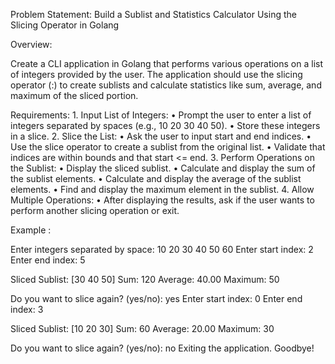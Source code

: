 Problem Statement: Build a Sublist and Statistics Calculator Using the Slicing Operator in Golang

Overview:

Create a CLI application in Golang that performs various operations on a list of integers provided by the user. The application should use the slicing operator (:) to create sublists and calculate statistics like sum, average, and maximum of the sliced portion.

Requirements:
	1.	Input List of Integers:
	•	Prompt the user to enter a list of integers separated by spaces (e.g., 10 20 30 40 50).
	•	Store these integers in a slice.
	2.	Slice the List:
	•	Ask the user to input start and end indices.
	•	Use the slice operator to create a sublist from the original list.
	•	Validate that indices are within bounds and that start <= end.
	3.	Perform Operations on the Sublist:
	•	Display the sliced sublist.
	•	Calculate and display the sum of the sublist elements.
	•	Calculate and display the average of the sublist elements.
	•	Find and display the maximum element in the sublist.
	4.	Allow Multiple Operations:
	•	After displaying the results, ask if the user wants to perform another slicing operation or exit.

Example :

Enter integers separated by space: 10 20 30 40 50 60
Enter start index: 2
Enter end index: 5

Sliced Sublist: [30 40 50]
Sum: 120
Average: 40.00
Maximum: 50

Do you want to slice again? (yes/no): yes
Enter start index: 0
Enter end index: 3

Sliced Sublist: [10 20 30]
Sum: 60
Average: 20.00
Maximum: 30

Do you want to slice again? (yes/no): no
Exiting the application. Goodbye!